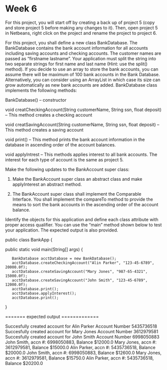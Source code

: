 # Week 6

For this project, you will start off by creating a back up of project 5 (copy and store project 5 before making any changes to it). Then, open project 5 in Netbeans, right click on the project and rename the project to project 6.

For this project, you shall define a new class BankDatabase. The BankDatabase contains the bank account information for all accounts including saving accounts and checking accounts.  The customer names are passed as “firstname lastname”. Your application must split the string into two separate strings for first name and last name (Hint: use the split() method).  If you decide to use an array to store the bank accounts, you can assume there will be maximum of 100 bank accounts in the Bank Database.  Alternatively, you can consider using an ArrayList in which case its size can grow automatically as new bank accounts are added.  BankDatabase class implements the following methods:

BankDatabase() – constructor

void creatCheckingAccount(String customerName, String ssn, float deposit) – This method creates a checking account

void creatSavingAccount(String customerName, String ssn, float deposit) – This method creates a saving account

void print() – This method prints the bank account information in the database in ascending order of the account balances.

void applyIntrest – This methods applies interest to all bank accounts. The interest for each type of account is the same as project 5.

 

Make the following updates to the BankAccount super class:

1) Make the BankAccount super class an abstract class and make applyInterest an abstract method.

2)  The BankAccount super class shall implement the Comparable Interface. You shall implement the compareTo method to provide the means to sort the bank accounts in the ascending order of the account balance.

Identify the objects for this application and define each class attribute with proper access qualifier.  You can use the “main” method shown below to test your application. The expected output is also provided.

 

 

public class BankApp {

public static void main(String[] args) {

       BankDatabase acctDatabase = new BankDatabase();
       acctDatabase.createCheckingAccount("Alin Parker", "123-45-6789", 20000.0f);
       acctDatabase.createSavingAccount("Mary Jones", "987-65-4321", 15000.0f);
       acctDatabase.createSavingAccount("John Smith", "123-45-6789", 12000.0f);
       acctDatabase.print();
       acctDatabase.applyInterest();
       acctDatabase.print();
}

 

======= expected output =============

Succesfully created account for Alin Parker Account Number 5435736518
Succesfully created account for Mary Jones Account Number 3612979581
Succesfully created account for John Smith Account Number 6998050883
John Smith, accn #: 6998050883, Balance $12000.0
Mary Jones, accn #: 3612979581, Balance $15000.0
Alin Parker, accn #: 5435736518, Balance $20000.0
John Smith, accn #: 6998050883, Balance $12600.0
Mary Jones, accn #: 3612979581, Balance $15750.0
Alin Parker, accn #: 5435736518, Balance $20200.0